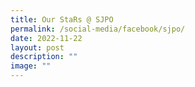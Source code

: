 ```yaml
---
title: Our StaRs @ SJPO
permalink: /social-media/facebook/sjpo/
date: 2022-11-22
layout: post
description: ""
image: ""
---
```

